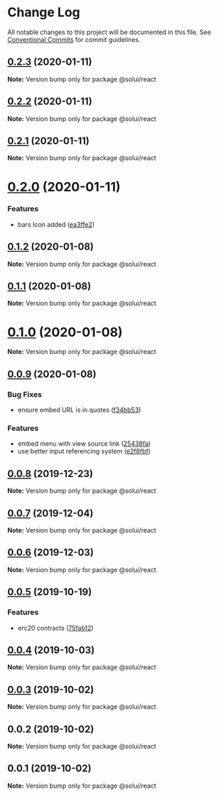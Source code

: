 # Change Log

All notable changes to this project will be documented in this file.
See [Conventional Commits](https://conventionalcommits.org) for commit guidelines.

## [0.2.3](https://github.com/solui/solui/compare/v0.2.2...v0.2.3) (2020-01-11)

**Note:** Version bump only for package @solui/react





## [0.2.2](https://github.com/solui/solui/compare/v0.2.1...v0.2.2) (2020-01-11)

**Note:** Version bump only for package @solui/react





## [0.2.1](https://github.com/solui/solui/compare/v0.2.0...v0.2.1) (2020-01-11)

**Note:** Version bump only for package @solui/react





# [0.2.0](https://github.com/solui/solui/compare/v0.1.2...v0.2.0) (2020-01-11)


### Features

* bars Icon added ([ea3ffe2](https://github.com/solui/solui/commit/ea3ffe2))





## [0.1.2](https://github.com/solui/solui/compare/v0.1.1...v0.1.2) (2020-01-08)

**Note:** Version bump only for package @solui/react





## [0.1.1](https://github.com/solui/solui/compare/v0.1.0...v0.1.1) (2020-01-08)

**Note:** Version bump only for package @solui/react





# [0.1.0](https://github.com/solui/solui/compare/v0.0.9...v0.1.0) (2020-01-08)

**Note:** Version bump only for package @solui/react





## [0.0.9](https://github.com/solui/solui/compare/v0.0.8...v0.0.9) (2020-01-08)


### Bug Fixes

* ensure embed URL is in quotes ([f34bb53](https://github.com/solui/solui/commit/f34bb53))


### Features

* embed menu with view source link ([25438fa](https://github.com/solui/solui/commit/25438fa))
* use better input referencing system ([e2f8fbf](https://github.com/solui/solui/commit/e2f8fbf))





## [0.0.8](https://github.com/solui/solui/compare/v0.0.7...v0.0.8) (2019-12-23)

**Note:** Version bump only for package @solui/react





## [0.0.7](https://github.com/solui/solui/compare/v0.0.6...v0.0.7) (2019-12-04)

**Note:** Version bump only for package @solui/react





## [0.0.6](https://github.com/solui/solui/compare/v0.0.5...v0.0.6) (2019-12-03)

**Note:** Version bump only for package @solui/react





## [0.0.5](https://github.com/solui/solui/compare/v0.0.4...v0.0.5) (2019-10-19)


### Features

* erc20 contracts ([75fab12](https://github.com/solui/solui/commit/75fab12))





## [0.0.4](https://github.com/solui/solui/compare/v0.0.3...v0.0.4) (2019-10-03)

**Note:** Version bump only for package @solui/react





## [0.0.3](https://github.com/solui/solui/compare/v0.0.2...v0.0.3) (2019-10-02)

**Note:** Version bump only for package @solui/react





## 0.0.2 (2019-10-02)

**Note:** Version bump only for package @solui/react





## 0.0.1 (2019-10-02)

**Note:** Version bump only for package @solui/react

